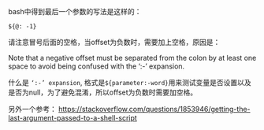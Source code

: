 bash中得到最后一个参数的写法是这样的：
```
${@: -1}
```
请注意冒号后面的空格，当offset为负数时，需要加上空格，原因是：

Note that a negative offset must be separated from the colon by at least one space to avoid being confused with the ‘:-’ expansion.

什么是 `‘:-’ expansion`, 格式是`${parameter:-word}`用来测试变量是否设置以及是否为null，为了避免混淆，所以offset为负数时需要加空格。

另外一个参考：
https://stackoverflow.com/questions/1853946/getting-the-last-argument-passed-to-a-shell-script
